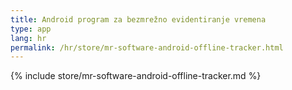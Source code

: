 ```yaml
---
title: Android program za bezmrežno evidentiranje vremena
type: app
lang: hr
permalink: /hr/store/mr-software-android-offline-tracker.html
---
```


{% include store/mr-software-android-offline-tracker.md %}
